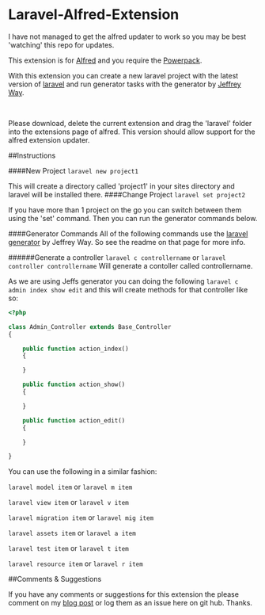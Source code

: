 Laravel-Alfred-Extension
========================
I have not managed to get the alfred updater to work so you may be best 'watching' this repo for updates. 

This extension is for [Alfred](http://www.alfredapp.com/) and you require the [Powerpack](http://www.alfredapp.com/powerpack/).

With this extension you can create a new laravel project with the latest version of [laravel](http://laravel.com/) and run generator tasks with the generator by [Jeffrey Way](https://twitter.com/jeffrey_way).

<br>

Please download, delete the current extension and drag the 'laravel' folder into the extensions page of alfred. This version should allow support for the alfred extension updater.

##Instructions

####New Project
```laravel new project1```

This will create a directory called 'project1' in your sites directory and laravel will be installed there.
####Change Project
```laravel set project2```

If you have more than 1 project on the go you can switch between them using the 'set' command. Then you can run the generator commands below.

####Generator Commands
All of the following commands use the [laravel generator](https://github.com/jeffreyway/laravel-generator) by Jeffrey Way. So see the readme on that page for more info.

######Generate a controller
```laravel c controllername```
or 
```laravel controller controllername```
Will generate a contoller called controllername.

As we are using Jeffs generator you can doing the following
```laravel c admin index show edit```
and this will create methods for that controller like so:

```php
<?php 

class Admin_Controller extends Base_Controller 
{

	public function action_index()
	{

	}

	public function action_show()
	{

	}

	public function action_edit()
	{

	}

}
```

You can use the following in a similar fashion:

`laravel model item` or `laravel m item`

`laravel view item` or `laravel v item`

`laravel migration item` or `laravel mig item`

`laravel assets item` or `laravel a item`

`laravel test item` or `laravel t item`

`laravel resource item` or `laravel r item`

##Comments &amp; Suggestions

If you have any comments or suggestions for this extension the please comment on my [blog post](http://ashleyclarke.me/laravel-alfred-extension/) or log them as an issue here on git hub. Thanks.
